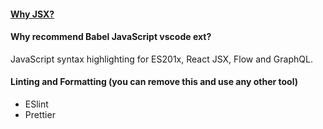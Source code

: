 #### [Why JSX?](https://reactjs.org/docs/introducing-jsx.html#why-jsx)

#### Why recommend Babel JavaScript vscode ext? 

JavaScript syntax highlighting for ES201x, React JSX, Flow and GraphQL.

#### Linting and Formatting (you can remove this and use any other tool)

* ESlint
* Prettier




